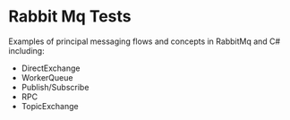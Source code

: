 # Rabbit Mq Tests

Examples of principal messaging flows and concepts in RabbitMq and C# including:

- DirectExchange
- WorkerQueue
- Publish/Subscribe
- RPC
- TopicExchange
